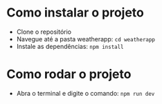 # Como instalar o projeto
- Clone o repositório
- Navegue até a pasta weatherapp: `cd weatherapp`
- Instale as dependências: `npm install`

# Como rodar o projeto
- Abra o terminal e digite o comando: `npm run dev`
